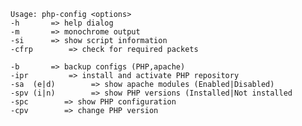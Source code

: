     Usage: php-config <options>    
    -h		 => help dialog 
    -m		 => monochrome output 
    -si		 => show script information 
    -cfrp		 => check for required packets 
 
    -b		 => backup configs (PHP,apache) 
    -ipr		 => install and activate PHP repository 
    -sa  (e|d)        => show apache modules (Enabled|Disabled) 
    -spv (i|n)        => show PHP versions (Installed|Not installed 
    -spc		=> show PHP configuration 
    -cpv		=> change PHP version 

